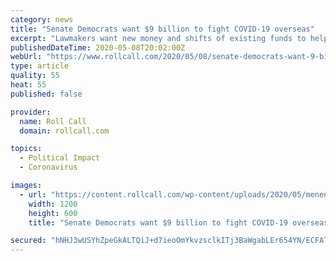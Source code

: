 ```yaml
---
category: news
title: "Senate Democrats want $9 billion to fight COVID-19 overseas"
excerpt: "Lawmakers want new money and shifts of existing funds to help multinational efforts to develop and distribute a vaccine equitably around the globe"
publishedDateTime: 2020-05-08T20:02:00Z
webUrl: "https://www.rollcall.com/2020/05/08/senate-democrats-want-9-billion-to-fight-covid-19-overseas/"
type: article
quality: 55
heat: 55
published: false

provider:
  name: Roll Call
  domain: rollcall.com

topics:
  - Political Impact
  - Coronavirus

images:
  - url: "https://content.rollcall.com/wp-content/uploads/2020/05/menendez_BC_090_091019.jpg?resize=1200,600"
    width: 1200
    height: 600
    title: "Senate Democrats want $9 billion to fight COVID-19 overseas"

secured: "hNHJ3wUSYhZpeGkALTQiJ+d7ieoOmYkvzsclkITj3BaWgabLEr654YN/ECFATmWIAfad41j1eD0DkSPf/AMeuTIWD5bVJNcmY9RVFaU9yPuKLvXC5qHI7NnYLAD39W0/Owi0B1bL9Z4Bb7Z52k2oFtv4jt8cRXUii6EQwZRKs9y7/Q6/q+qnygcnC84smRfuBNIWAXNMw59xmW8Il4QBDIpNc6t42iUG5cIsU6EgfcbFBPEQoMjAwV2KFeOFvz4z+qsvUZOIdqGlOBuyXJrdVz9+h5sm/uqhrF4spj4rAMugnINt31/5shxCu3fu+39o+FJs7e/P3zghJQ5DP2uOpmaoJYKCLR9Kc47TYijHN379X9ozwNN0CU0XRa1ILdCiNAD/WzAT7dgIdyBcL1HcEiy9j3tyy5tZ3inyl6dp0DaYt9CPQFF7k5ZDjlxSugvG4j0Z35v5PP7iIXgZfKnRm98DUO/LOny5PDD2lgekH5E=;uIoLIOUEubI+97Z0EvxAAA=="
---
```


